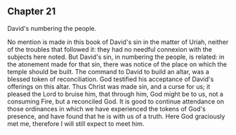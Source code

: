 ## Chapter 21

David's numbering the people.

No mention is made in this book of David's sin in the matter of Uriah, neither of the troubles that followed it: they had no needful connexion with the subjects here noted. But David's sin, in numbering the people, is related: in the atonement made for that sin, there was notice of the place on which the temple should be built. The command to David to build an altar, was a blessed token of reconciliation. God testified his acceptance of David's offerings on this altar. Thus Christ was made sin, and a curse for us; it pleased the Lord to bruise him, that through him, God might be to us, not a consuming Fire, but a reconciled God. It is good to continue attendance on those ordinances in which we have experienced the tokens of God's presence, and have found that he is with us of a truth. Here God graciously met me, therefore I will still expect to meet him.



